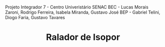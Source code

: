 Projeto Integrador 7 - Centro Univeristário SENAC
BEC  - Lucas Morais Zaroni, Rodrigo Ferreira, Isabela Miranda, Gustavo José
BEP  - Gabriel Telini, Diogo Faria, Gustavo Tavares

<h1 align="center">Ralador de Isopor</h1>
